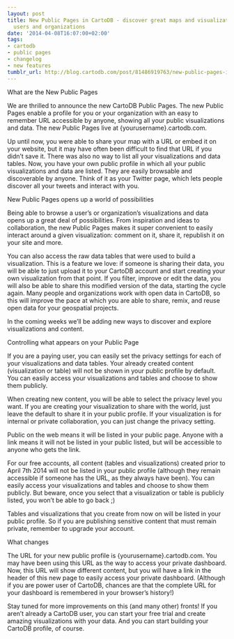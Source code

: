 ```yaml
---
layout: post
title: New Public Pages in CartoDB - discover great maps and visualizations by enthusiast
  users and organizations
date: '2014-04-08T16:07:00+02:00'
tags:
- cartodb
- public pages
- changelog
- new features
tumblr_url: http://blog.cartodb.com/post/81486919763/new-public-pages-in-cartodb-discover-great-maps-and
---
```



What are the New Public Pages

We are thrilled to announce the new CartoDB Public Pages. The new Public Pages enable a profile for you or your organization with an easy to remember URL accessible by anyone, showing all your public visualizations and data. The new Public Pages live at {yourusername}.cartodb.com.

Up until now, you were able to share your map with a URL or embed it on your website, but it may have often been difficult to find that URL if you didn’t save it. There was also no way to list all your visualizations and data tables. Now, you have your own public profile in which all your public visualizations and data are listed. They are easily browsable and discoverable by anyone. Think of it as your Twitter page, which lets people discover all your tweets and interact with you.

New Public Pages opens up a world of possibilities

Being able to browse a user’s or organization’s visualizations and data opens up a great deal of possibilities. From inspiration and ideas to collaboration, the new Public Pages makes it super convenient to easily interact around a given visualization: comment on it, share it, republish it on your site and more.

You can also access the raw data tables that were used to build a visualization. This is a feature we love: if someone is sharing their data, you will be able to just upload it to your CartoDB account and start creating your own visualization from that point. If you filter, improve or edit the data, you will also be able to share this modified version of the data, starting the cycle again. Many people and organizations work with open data in CartoDB, so this will improve the pace at which you are able to share, remix, and reuse open data for your geospatial projects.

In the coming weeks we’ll be adding new ways to discover and explore visualizations and content.

Controlling what appears on your Public Page



If you are a paying user, you can easily set the privacy settings for each of your visualizations and data tables. Your already created content (visualization or table) will not be shown in your public profile by default. You can easily access your visualizations and tables and choose to show them publicly.

When creating new content, you will be able to select the privacy level you want. If you are creating your visualization to share with the world, just leave the default to share it in your public profile. If your visualization is for internal or private collaboration, you can just change the privacy setting.

Public on the web means it will be listed in your public page. Anyone with a link means it will not be listed in your public listed, but will be accessible to anyone who gets the link.

For our free accounts, all content (tables and visualizations) created prior to April 7th 2014 will not be listed in your public profile (although they remain accessible if someone has the URL, as they always have been). You can easily access your visualizations and tables and choose to show them publicly. But beware, once you select that a visualization or table is publicly listed, you won’t be able to go back ;) 

Tables and visualizations that you create from now on will be listed in your public profile. So if you are publishing sensitive content that must remain private, remember to upgrade your account.

What changes

The URL for your new public profile is {yourusername}.cartodb.com. You may have been using this URL as the way to access your private dashboard. Now, this URL will show different content, but you will have a link in the header of this new page to easily access your private dashboard. (Although if you are power user of CartoDB, chances are that the complete URL for your dashboard is remembered in your browser’s history!)

Stay tuned for more improvements on this (and many other) fronts! If you aren’t already a CartoDB user, you can start your free trial and create amazing visualizations with your data. And you can start building your CartoDB profile, of course.
